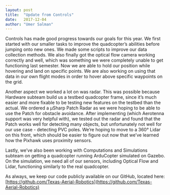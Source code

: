 ```yaml
---
layout: post
title:  "Update from Controls"
date:   2017-12-04
author: "Umer Salman"
---
```


Controls has made good progress towards our goals for this year. We first started with our smaller tasks to improve the quadcopter’s abilities before jumping onto new ones. We made some scripts to improve our data collection methods. We also finally got the optical flow camera working correctly and well, which was something we were completely unable to get functioning last semester. Now we are able to hold our position while hovering and land on specific points. We are also working on using that data in our own flight modes in order to hover above specific waypoints on the grid. 

Another aspect we worked a lot on was radar. This was possible because Hardware subteam build us a testbed quadcopter frame, since it’s much easier and more fixable to be testing new features on the testbed than the actual. We ordered a μSharp Patch Radar as we were hoping to be able to use the Patch for obstacle avoidance. After implementing (which Aerotenna support was very helpful with), we tested out the radar and found that the Patch works well for detecting many objects, but unfortunately not well for our use case - detecting PVC poles. We’re hoping to move to a 360° Lidar on this front, which should be easier to figure out now that we’ve learned how the Pixhawk uses proximity sensors. 

Lastly, we’ve also been working with Computations and Simulations subteam on getting a quadcopter running ArduCopter simulated on Gazebo. On the simulation, we need all of our sensors, including Optical Flow and Lidar, functioning similarly to the real quadcopter. 

As always, we keep our code publicly available on our GitHub, located here: [https://github.com/Texas-Aerial-Robotics](https://github.com/Texas-Aerial-Robotics)

